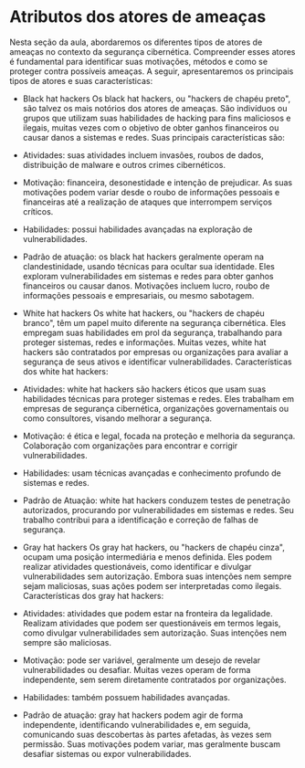# Atributos dos atores de ameaças
Nesta seção da aula, abordaremos os diferentes tipos de atores de ameaças no contexto da segurança cibernética. Compreender esses atores é fundamental para identificar suas motivações, métodos e como se proteger contra possíveis ameaças. A seguir, apresentaremos os principais tipos de atores e suas características:

* Black hat hackers
Os black hat hackers, ou "hackers de chapéu preto", são talvez os mais notórios dos atores de ameaças. São indivíduos ou grupos que utilizam suas habilidades de hacking para fins maliciosos e ilegais, muitas vezes com o objetivo de obter ganhos financeiros ou causar danos a sistemas e redes. Suas principais características são: </p>

- Atividades: suas atividades incluem invasões, roubos de dados, distribuição de malware e outros crimes cibernéticos. </p>

- Motivação: financeira, desonestidade e intenção de prejudicar. As suas motivações podem variar desde o roubo de informações pessoais e financeiras até a realização de ataques que interrompem serviços críticos. </p>
 
- Habilidades: possui habilidades avançadas na exploração de vulnerabilidades. </p>

- Padrão de atuação: os black hat hackers geralmente operam na clandestinidade, usando técnicas para ocultar sua identidade. Eles exploram vulnerabilidades em sistemas e redes para obter ganhos financeiros ou causar danos. Motivações incluem lucro, roubo de informações pessoais e empresariais, ou mesmo sabotagem. </p>


* White hat hackers
Os white hat hackers, ou "hackers de chapéu branco", têm um papel muito diferente na segurança cibernética. Eles empregam suas habilidades em prol da segurança, trabalhando para proteger sistemas, redes e informações. Muitas vezes, white hat hackers são contratados por empresas ou organizações para avaliar a segurança de seus ativos e identificar vulnerabilidades. Características dos white hat hackers: </p>

- Atividades: white hat hackers são hackers éticos que usam suas habilidades técnicas para proteger sistemas e redes. Eles trabalham em empresas de segurança cibernética, organizações governamentais ou como consultores, visando melhorar a segurança. </p>

- Motivação: é ética e legal, focada na proteção e melhoria da segurança. Colaboração com organizações para encontrar e corrigir vulnerabilidades.</p>

- Habilidades: usam técnicas avançadas e conhecimento profundo de sistemas e redes.</p>

- Padrão de Atuação: white hat hackers conduzem testes de penetração autorizados, procurando por vulnerabilidades em sistemas e redes. Seu trabalho contribui para a identificação e correção de falhas de segurança. </p>

* Gray hat hackers
Os gray hat hackers, ou "hackers de chapéu cinza", ocupam uma posição intermediária e menos definida. Eles podem realizar atividades questionáveis, como identificar e divulgar vulnerabilidades sem autorização. Embora suas intenções nem sempre sejam maliciosas, suas ações podem ser interpretadas como ilegais. Características dos gray hat hackers: </p>

- Atividades: atividades que podem estar na fronteira da legalidade. Realizam atividades que podem ser questionáveis em termos legais, como divulgar vulnerabilidades sem autorização. Suas intenções nem sempre são maliciosas. </p>

- Motivação: pode ser variável, geralmente um desejo de revelar vulnerabilidades ou desafiar. Muitas vezes operam de forma independente, sem serem diretamente contratados por organizações. </p>

- Habilidades: também possuem habilidades avançadas.

- Padrão de atuação: gray hat hackers podem agir de forma independente, identificando vulnerabilidades e, em seguida, comunicando suas descobertas às partes afetadas, às vezes sem permissão. Suas motivações podem variar, mas geralmente buscam desafiar sistemas ou expor vulnerabilidades.</p>
 
